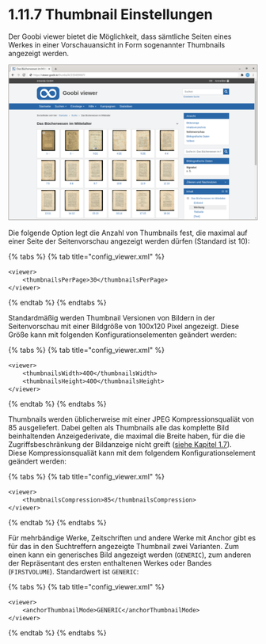 # 1.11.7 Thumbnail Einstellungen

Der Goobi viewer bietet die Möglichkeit, dass sämtliche Seiten eines Werkes in einer Vorschauansicht in Form sogenannter Thumbnails angezeigt werden.

![Seitenvorschau](../../../.gitbook/assets/conf_1.11.7.png)

Die folgende Option legt die Anzahl von Thumbnails fest, die maximal auf einer Seite der Seitenvorschau angezeigt werden dürfen \(Standard ist 10\):

{% tabs %}
{% tab title="config\_viewer.xml" %}
```markup
<viewer>
    <thumbnailsPerPage>30</thumbnailsPerPage>
</viewer>
```
{% endtab %}
{% endtabs %}

Standardmäßig werden Thumbnail Versionen von Bildern in der Seitenvorschau mit einer Bildgröße von 100x120 Pixel angezeigt. Diese Größe kann mit folgenden Konfigurationselementen geändert werden:

{% tabs %}
{% tab title="config\_viewer.xml" %}
```markup
<viewer>
    <thumbnailsWidth>400</thumbnailsWidth>
    <thumbnailsHeight>400</thumbnailsHeight>
</viewer>
```
{% endtab %}
{% endtabs %}

Thumbnails werden üblicherweise mit einer JPEG Kompressionsqualiät von 85 ausgeliefert. Dabei gelten als Thumbnails alle das komplette Bild beinhaltenden Anzeigederivate, die maximal die Breite haben, für die die Zugriffsbeschränkung der Bildanzeige nicht greift \([siehe Kapitel 1.7](../7.md)\).  
Diese Kompressionsqualiät kann mit dem folgendem Konfigurationselement geändert werden:

{% tabs %}
{% tab title="config\_viewer.xml" %}
```markup
<viewer>
    <thumbnailsCompression>85</thumbnailsCompression>
</viewer>
```
{% endtab %}
{% endtabs %}

Für mehrbändige Werke, Zeitschriften und andere Werke mit Anchor gibt es für das in den Suchtreffern angezeigte Thumbnail zwei Varianten. Zum einen kann ein generisches Bild angezeigt werden \(`GENERIC`\), zum anderen der Repräsentant des ersten enthaltenen Werkes oder Bandes \(`FIRSTVOLUME`\). Standardwert ist `GENERIC`:

{% tabs %}
{% tab title="config\_viewer.xml" %}
```markup
<viewer>
    <anchorThumbnailMode>GENERIC</anchorThumbnailMode>
</viewer>
```
{% endtab %}
{% endtabs %}


